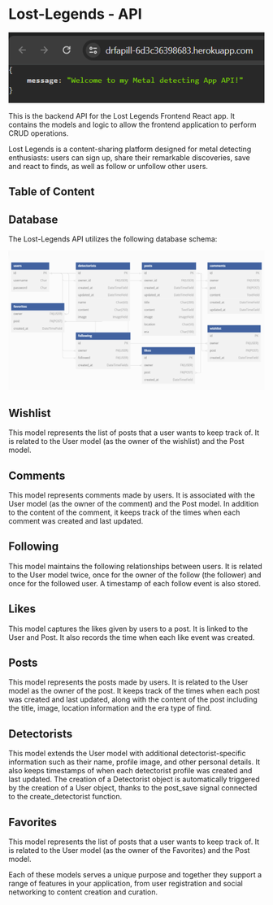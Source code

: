 # Lost-Legends - API

![welcome message](./docs/wmessage.png)

This is the backend API for the Lost Legends Frontend React app. It contains the models and logic to allow the frontend application to perform CRUD operations.

Lost Legends is a content-sharing platform designed for metal detecting enthusiasts: users can sign up, share their remarkable discoveries, save and react to finds, as well as follow or unfollow other users.


## Table of Content

## Database
The Lost-Legends API utilizes the following database schema:

![database schema](./docs/db.png)

## Wishlist

This model represents the list of posts that a user wants to keep track of. It is related to the User model (as the owner of the wishlist) and the Post model.


## Comments

This model represents comments made by users. It is associated with the User model (as the owner of the comment) and the Post model. In addition to the content of the comment, it keeps track of the times when each comment was created and last updated.

## Following

This model maintains the following relationships between users. It is related to the User model twice, once for the owner of the follow (the follower) and once for the followed user. A timestamp of each follow event is also stored.

## Likes

This model captures the likes given by users to a post. It is linked to the User and Post. It also records the time when each like event was created.

## Posts

This model represents the posts made by users. It is related to the User model as the owner of the post. It keeps track of the times when each post was created and last updated, along with the content of the post including the title, image, location information and the era type of find.

## Detectorists

This model extends the User model with additional detectorist-specific information such as their name, profile image, and other personal details. It also keeps timestamps of when each detectorist profile was created and last updated. The creation of a Detectorist object is automatically triggered by the creation of a User object, thanks to the post_save signal connected to the create_detectorist function.

## Favorites

This model represents the list of posts that a user wants to keep track of. It is related to the User model (as the owner of the Favorites) and the Post model.

Each of these models serves a unique purpose and together they support a range of features in your application, from user registration and social networking to content creation and curation.

